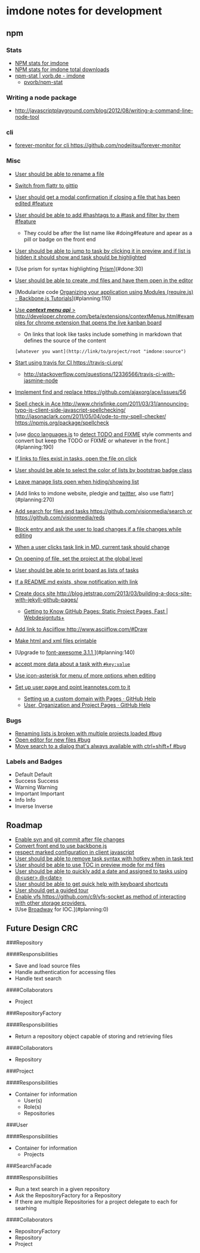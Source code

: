 imdone notes for development
==========
## npm 
### Stats  
- [NPM stats for imdone](http://isaacs.iriscouch.com/downloads/_design/app/_view/pkg?group_level=3&end_key=[%22imdone%22]&start_key=[%22imdone%22,{}]&descending=true)
- [NPM stats for imdone total downloads](http://isaacs.iriscouch.com/downloads/_design/app/_view/pkg?group_level=1&start_key=["imdone"]&end_key=["imdone",{}])
- [npm-stat | vorb.de - imdone](http://npm-stat.vorb.de/charts.html?package=imdone)
    - [pvorb/npm-stat](https://github.com/pvorb/npm-stat)

### Writing a node package
- <http://javascriptplayground.com/blog/2012/08/writing-a-command-line-node-tool>

### cli
- [forever-monitor for cli <https://github.com/nodejitsu/forever-monitor>](#todo:100)

### Misc
- [User should be able to rename a file](#doing:10)
- [Switch from flattr to gittip](#doing:20)
- [User should get a modal confirmation if closing a file that has been edited #feature](#done:0)
- [User should be able to add #hashtags to a #task and filter by them #feature](#doing:30)
    - They could be after the list name like #doing#feature and apear as a pill or badge on the front end
- [User should be able to jump to task by clicking it in preview and if list is hidden it should show and task should be highlighted](#doing:0)
- [Use prism for syntax highlighting [Prism](http://prismjs.com/)](#done:30)
- [User should be able to create .md files and have them open in the editor](#planning:100)
- [Modularize code [Organizing your application using Modules (require.js) - Backbone.js Tutorials](http://backbonetutorials.com/organizing-backbone-using-modules/)](#planning:110)
- [Use ***context menu api*** > <http://developer.chrome.com/beta/extensions/contextMenus.html#examples> for chrome extension that opens the live kanban board](#todo:110)
	- On links that look like tasks include something in markdown that defines the source of the content

	`[whatever you want](http://link/to/project/root "imdone:source")`

- [Start using travis for CI <https://travis-ci.org/>](#todo:20)
    - <http://stackoverflow.com/questions/12336566/travis-ci-with-jasmine-node>
- [Implement find and replace <https://github.com/ajaxorg/ace/issues/56>](#todo:60)
- [Spell check in Ace <http://www.chrisfinke.com/2011/03/31/announcing-typo-js-client-side-javascript-spellchecking/> <http://jasonaclark.com/2011/05/04/ode-to-my-spell-checker/> <https://npmjs.org/package/spellcheck>](#planning:200)
- [use [doco languages.js](https://github.com/jashkenas/docco/blob/master/resources/languages.json) to [detect TODO and FIXME](lib/imdone.js) style comments and convert but keep the TODO or FIXME or whatever in the front.](#planning:190)
- [If links to files exist in tasks, open the file on click](#done:130)
- [User should be able to select the color of lists by bootstrap badge class](#planning:210)
- [Leave manage lists open when hiding/showing list](#archive:150)
- [Add links to imdone website, pledgie and [twitter](https://twitter.com/about/resources/buttons#tweet), also use flattr](#planning:270)
- [Add search for files and tasks <https://github.com/visionmedia/search> or <https://github.com/visionmedia/reds>](#done:70)
- [Block entry and ask the user to load changes if a file changes while editing](#planning:230)
- [When a user clicks task link in MD, current task should change](#planning:260)
- [On opening of file, set the project at the global level](#archive:0)
- [User should be able to print board as lists of tasks](#done:90)
- [If a README.md exists, show notification with link](#archive:20)
- [Create docs site <http://blog.jetstrap.com/2013/03/building-a-docs-site-with-jekyll-github-pages/>](#done:20)
    - [Getting to Know GitHub Pages: Static Project Pages, Fast | Webdesigntuts+](http://webdesign.tutsplus.com/tutorials/applications/getting-to-know-github-pages-static-project-pages-fast/) 
- [Add link to Asciiflow <http://www.asciiflow.com/#Draw>](#planning:50)
- [Make html and xml files printable](#done:100)
- [Upgrade to [font-awesome 3.1.1 ](http://fortawesome.github.io/Font-Awesome/icons/)](#planning:140)
- [accept more data about a task with `#key:value`](#planning:150)
- [Use icon-asterisk for menu of more options when editing](#planning:160)
- [Set up user page and point leannotes.com to it](#planning:60)
    - [Setting up a custom domain with Pages · GitHub Help](https://help.github.com/articles/setting-up-a-custom-domain-with-pages)
    - [User, Organization and Project Pages · GitHub Help](https://help.github.com/articles/user-organization-and-project-pages)
### Bugs
- [Renaming lists is broken with multiple projects loaded #bug](#archive:100)
- [Open editor for new files #bug](#planning:130) 
- [Move search to a dialog that's always available with ctrl+shift+f #bug](#done:50)

### Labels and Badges
- Default <span class="label">Default</span>
- Success <span class="label label-success">Success</span>
- Warning <span class="label label-warning">Warning</span>
- Important	<span class="label label-important">Important</span>
- Info <span class="label label-info">Info</span>
- Inverse <span class="label label-inverse">Inverse</span>

Roadmap
----
- [Enable svn and git commit after file changes](#planning:170)
- [Convert front end to use backbone.js](#planning:240)
- [respect marked configuration in client javascript](#todo:130)
- [User should be able to remove task syntax with hotkey when in task text](#planning:90)
- [User should be able to use TOC in preview mode for md files](#done:10)
- [User should be able to quickly add a date and assigned to tasks using @&lt;user&gt; @&lt;date&gt;](#planning:180)
- [User should be able to get quick help with keyboard shortcuts](#planning:250)
- [User should get a guided tour](#todo:120)
- [Enable vfs <https://github.com/c9/vfs-socket> as method of interacting with other storage providers.](#planning:30)
- [Use [Broadway](https://npmjs.org/package/broadway) for IOC.](#planning:0)

Future Design CRC
----

###Repository

####Responsibilities
- Save and load source files
- Handle authentication for accessing files
- Handle text search

####Collaborators
- Project

###RepositoryFactory

####Responsibilities
- Return a repository object capable of storing and retrieving files

####Collaborators
- Repository

###Project

####Responsibilities
- Container for information
    - User(s)
    - Role(s)
    - Repositories

###User

####Responsibilities
- Container for information
    - Projects

###SearchFacade

####Responsibilities
- Run a text search in a given repository
- Ask the RepositoryFactory for a Repository
- If there are multiple Repositories for a project delegate to each for searhing

####Collaborators
- RepositoryFactory
- Repository
- Project









